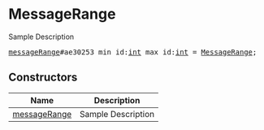 # MessageRange

Sample Description

<pre>
<a href="../constructor/messageRange.md">messageRange</a>#ae30253 min_id:<a href="../type/int.md">int</a> max_id:<a href="../type/int.md">int</a> = <a href="../type/MessageRange.md">MessageRange</a>;
</pre>

## Constructors

| Name | Description |
|------|-------------|
| [messageRange](../constructor/messageRange.md) | Sample Description |


